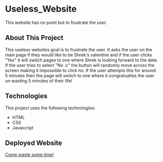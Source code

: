 # Useless_Website
This website has no point but to frustrate the user.

## About This Project
This useless websites goal is to frustrate the user. It asks the user on the main page if they would like to be Shrek's valentine and if the user clicks "Yes" it will switch pages to one where Shrek is looking forward to the date. If the user tries to select "No :c" the button will randomly move across the screen making it impossible to click no. If the user attempts this for around 5 minutes then the page will switch to one where it congratualtes the user on wasting 5 minutes of their life!

## Technologies
This project uses the following technologies:

- HTML
- CSS
- Javascript

## Deployed Website
[Come waste some time!](https://erkoabdu.github.io/Useless_Website/)
